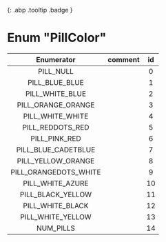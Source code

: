 [ ](#){: .abp .tooltip .badge }
# Enum "PillColor"
|Enumerator|comment|id|
|:--:|:--:|:--:|
| PILL_NULL |  | 0 |
| PILL_BLUE_BLUE |  | 1 |
| PILL_WHITE_BLUE |  | 2 |
| PILL_ORANGE_ORANGE |  | 3 |
| PILL_WHITE_WHITE |  | 4 |
| PILL_REDDOTS_RED |  | 5 |
| PILL_PINK_RED |  | 6 |
| PILL_BLUE_CADETBLUE |  | 7 |
| PILL_YELLOW_ORANGE |  | 8 |
| PILL_ORANGEDOTS_WHITE |  | 9 |
| PILL_WHITE_AZURE |  | 10 |
| PILL_BLACK_YELLOW |  | 11 |
| PILL_WHITE_BLACK |  | 12 |
| PILL_WHITE_YELLOW |  | 13 |
| NUM_PILLS |  | 14 |